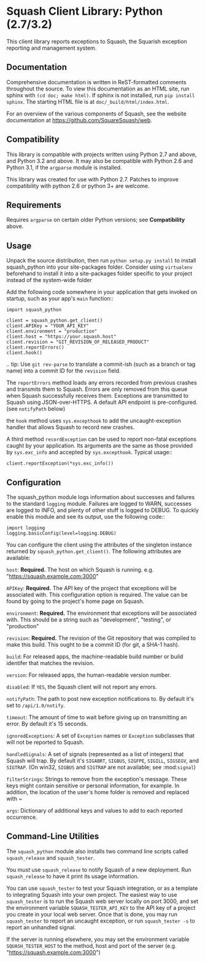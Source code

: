 
Squash Client Library: Python (2.7/3.2)
=========================================================

This client library reports exceptions to Squash, the Squarish exception
reporting and management system.

Documentation
-------------

Comprehensive documentation is written in ReST-formatted comments
throughout the source. To view this documentation as an HTML site, run sphinx
with ``(cd doc; make html)``. If sphinx is not installed, run ``pip install sphinx``.
The starting HTML file is at ``doc/_build/html/index.html``.

For an overview of the various components of Squash, see the website
documentation at https://github.com/SquareSquash/web.

Compatibility
-------------

This library is compatible with projects written using Python 2.7 and above,
and Python 3.2 and above. It may also be compatible with Python 2.6 and Python 3.1, if
the `argparse` module is installed.

This library was created for use with Python 2.7. Patches to improve compatibility
with python 2.6 or python 3+ are welcome.

Requirements
------------

Requires `argparse` on certain older Python versions; see **Compatibility** above.

Usage
-----

Unpack the source distribution, then run ``python setup.py install`` to
install squash_python into your site-packages folder. Consider using
`virtualenv` beforehand to install it into a site-packages folder
specific to your project instead of the system-wide folder

Add the following code somewhere in your application that gets invoked on
startup, such as your app's `main` function::

    import squash_python

    client = squash_python.get_client()
    client.APIKey = "YOUR_API_KEY"
    client.environment = "production"
    client.host = "https://your.squash.host"
    client.revision = "GIT_REVISION_OF_RELEASED_PRODUCT"
    client.reportErrors()
    client.hook()

.. tip: Use ``git rev-parse`` to translate a commit-ish (such as a branch or tag name)
        into a commit ID for the `revision` field.

The `reportErrors` method loads any errors recorded from previous crashes and
transmits them to Squash. Errors are only removed from this queue when Squash
successfully receives them. Exceptions are transmitted to Squash using
JSON-over-HTTPS. A default API endpoint is pre-configured. (see `notifyPath`
below)

the `hook` method uses `sys.excepthook` to add the uncaught-exception handler
that allows Squash to record new crashes.

A third method `recordException` can be used to report non-fatal exceptions
caught by your application. Its arguments are the same as those provided by `sys.exc_info`
and accepted by `sys.excepthook`. Typical usage::

    client.reportException(*sys.exc_info())

Configuration
-------------

The squash_python module logs information about successes and failures
to the standard `logging` module. Failures are logged to WARN, successes
are logged to INFO, and plenty of other stuff is logged to DEBUG.
To quickly enable this module and see its output, use the following code::

    import logging
    logging.basicConfig(level=logging.DEBUG)

You can configure the client using the attributes of the
singleton instance returned by `squash_python.get_client()`.
The following attributes are available:

`host`:
  **Required.** The host on which Squash is running. e.g. "https://squash.example.com:3000"

`APIKey`:
  **Required.** The API key of the project that exceptions will be associated with.
  This configuration option is required. The value can be found by going to the
  project's home page on Squash.

`environment`:
  **Required.** The environment that exceptions will be associated with.
  This should be a string such as "development", "testing", or "production"

`revision`:
  **Required.** The revision of the Git repository that was compiled to make this
  build. This ought to be a commit ID (for git, a SHA-1 hash).

`build`:
  For released apps, the machine-readable build number or build identifer that matches the revision.

`version`:
  For released apps, the human-readable version number.

`disabled`:
  If `YES`, the Squash client will not report any errors.

`notifyPath`:
  The path to post new exception notifications to. By default it's
  set to `/api/1.0/notify`.

`timeout`:
  The amount of time to wait before giving up on transmitting an
  error. By default it's 15 seconds.

`ignoredExceptions`:
  A set of `Exception` names or `Exception` subclasses that
  will not be reported to Squash.

`handledSignals`:
  A set of signals (represented as a list of integers) that Squash
  will trap. By default it's `SIGABRT`, `SIGBUS`, `SIGFPE`, `SIGILL`, `SIGSEGV`,
  and `SIGTRAP`. (On win32, `SIGBUS` and `SIGTRAP` are not available; see :mod:`signal`)

`filterStrings`:
  Strings to remove from the exception's message.
  These keys might contain sensitive or personal information, for
  example. In addition, the location of the user's home folder is
  removed and replaced with ~

`args`:
  Dictionary of additional keys and values to add to each reported occurrence.

Command-Line Utilities
----------------------

The ``squash_python`` module also installs two command line scripts called ``squash_release``
and ``squash_tester``.

You *must* use ``squash_release`` to notify Squash of a new deployment. Run ``squash_release`` to
have it print its usage information.

You can use ``squash_tester`` to test your Squash integration, or as a template to integrating
Squash into your own project. The easiest way to use ``squash_tester`` is to
run the Squash web server locally on port 3000, and set the environment variable
``SQUASH_TESTER_API_KEY`` to the API key of a project you create in your local web
server. Once that is done, you may run ``squash_tester`` to report an uncaught exception, or
run `squash_tester -s` to report an unhandled signal.

If the server is running elsewhere, you may set the environment variable ``SQUASH_TESTER_HOST``
 to the method, host and port of the server (e.g. "https://squash.example.com:3000")


